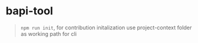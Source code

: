 # bapi-tool
> `npm run init`, for contribution initalization
> use project-context folder as working path for cli